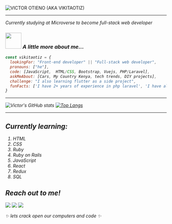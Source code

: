 ![VICTOR OTIENO (AKA VIKITAOTIZ)](https://user-images.githubusercontent.com/42869046/114180949-95cf8680-9949-11eb-84a7-80ce420eaa25.png)

---

<p><em>Currently studying at Microverse to become full-stack web developer</p>

### <img src="https://media.giphy.com/media/26Fxy3Iz1ari8oytO/giphy.gif" width="50"> A little more about me...  

```javascript
const vikitaotiz = {
  lookingFor: "Front-end developer" || "Full-stack web developer",
  pronouns: ["he"],
  code: [JavaScript,  HTML/CSS, Bootstrap, Vuejs, PHP/Laravel],
  askMeAbout: [Cars, My Country Kenya, tech trends, DIY projects],
  challenge: "I also learning flutter as a side project",
  funFacts: ['I have 2+ years of experience in php laravel', 'I have also worked with vuejs, vuetify and nuxtjs']
}
```
---

![Victor's GitHub stats](https://github-readme-stats.vercel.app/api?username=vikitaotiz&show_icons=true&theme=radical)
[![Top Langs](https://github-readme-stats.vercel.app/api/top-langs/?username=vikitaotiz&theme=radical)](https://github.com/vikitaotiz/github-readme-stats)

---

## Currently learning:
<ol>
  <li>HTML</li>
  <li>CSS</li>
  <li>Ruby</li>
  <li>Ruby on Rails</li>
  <li>JavaScript</li>
  <li>React</li>
  <li>Redux</li>
  <li>SQL</li>
</ol>

## Reach out to me!

[![](https://img.shields.io/badge/LinkedIn-0077B5?style=for-the-badge&logo=linkedin&logoColor=white)](https://www.linkedin.com/in/victor-otieno-22ba7773/)
[![](https://img.shields.io/badge/Twitter-1DA1F2?style=for-the-badge&logo=twitter&logoColor=white)](https://twitter.com/victoro29641869)
[![](https://img.shields.io/badge/Gmail-D14836?style=for-the-badge&logo=gmail&logoColor=white)](https://mail.google.com/mail/?view=cm&source=mailto&to=victorotieno598@gmail.com)


✨ _lets crack open our computers and code_ ✨
